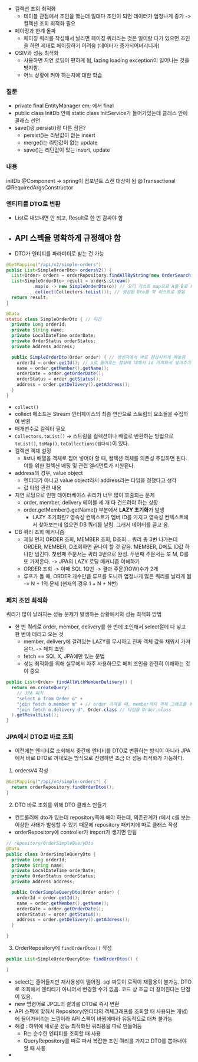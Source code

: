 - 컬렉션 조회 최적화
  - 테이블 관점에서 조인을 했는데 일대다 조인이 되면 데이터가 엄청나게 증가 -> 컬렉션 조회 최적화 필요
- 페이징과 한계 돌파
  - 페이징 쿼리를 작성해서 날리면 페이징 쿼리라는 것은 일이랑 다가 있으면 조인을 하면 제대로 페이징하기 어려움 (데이터가 증가되어버리니까)
- OSIV와 성능 최적화
  - 사용하면 지연 로딩이 편하게 됨, lazing loading exception이 일어나는 것을 방지함.
  - 어느 상황에 켜야 하는지에 대한 학습

### 질문

- private final EntityManager em; 에서 final
- public class InitDb 안에 static class InitService가 들어가있는데 클래스 안에 클래스 선언
- save()랑 persist()랑 다른 점은?
  - persist()는 리턴값이 없는 insert
  - merge()는 리턴값이 없는 update
  - save()는 리턴값이 있는 insert, update

### 내용

initDb
@Component -> spring이 컴포넌트 스캔 대상이 됨
@Transactional
@RequiredArgsConstructor

### 엔티티를 DTO로 변환

- List로 내보내면 안 되고, Result로 한 번 감싸야 함
- ## API 스펙을 명확하게 규정해야 함
- DTO가 엔티티를 파라미터로 받는 건 가능

```java
@GetMapping("/api/v2/simple-orders")
public List<SimpleOrderDto> ordersV2() {
  List<Order> orders = orderRepository.findAllByString(new OrderSearch());
  List<SimpleOrderDto> result = orders.stream()
          .map(o -> new SimpleOrderDto(o)) // 오더 리스트 map으로 A를 B로 바꾸는 작업
          .collect(Collectors.toList()); // 생성된 Dto를 쭉 리스트로 받음
  return result;
}

@Data
static class SimpleOrderDto { // 이건
  private Long orderId;
  private String name;
  private LocalDateTime orderDate;
  private OrderStatus orderStatus;
  private Address address;

  public SimpleOrderDto(Order order) { // 생성자에서 바로 완성시키게 해놓음
    orderId = order.getId(); // o로 들어오는 정보에 대해서 id 가져와서 넣어주기
    name = order.getMember().getName();
    orderDate = order.getOrderDate();
    orderStatus = order.getStatus();
    address = order.getDelivery().getAddress();
  }
}
```

- `collect()`
- collect 메소드는 Stream 인터페이스의 최종 연산으로 스트림의 요소들을 수집하여 반환
- 매개변수로 컬렉터 필요
- `Collectors.toList()` -> 스트림을 컬렉션이나 배열로 반환하는 방법으로 `toList()`, `toMap()`, `toCollections(람다식)`이 있다.
- 컬렉션 객체 설정
  - list나 배열을 객체로 집어 넣어야 할 때, 컬렉션 객체를 의존성 주입하면 된다. 이를 위한 컬렉션 매핑 및 관련 엘리먼트가 지원된다.
- address의 경우, value object
  - 엔티티가 아니고 value object라서 address라는 타입을 정했다고 생각
  - 값 타입 관련 내용
- 지연 로딩으로 인한 데이터베이스 쿼리가 너무 많이 호출되는 문제
  - order, member, delivery 테이블 세 개 다 건드려야 하는 상황
  - order.getMember().getName() 부분에서 **LAZY 초기화**가 발생
    - LAZY 초기화란? 영속성 컨텍스트가 멤버 ID를 가지고 영속성 컨텍스트에서 찾아보는데 없으면 DB 쿼리를 날림. 그래서 데이터를 끌고 옴.
- DB 쿼리 조회 메커니즘
  - 제일 먼저 ORDER 조회, MEMBER 조회, D조회... 쿼리 총 3번 나가는데 ORDER, MEMBER, D조회하면 끝나야 할 것 같음. MEMBER, D에도 ID값 하나만 넘긴다. 첫번째 주문서는 쿼리 3번으로 완성. 두번째 주문서는 또 M, D를 또 가져온다. -> JPA의 LAZY 로딩 메커니즘 이해하기
  - ORDER 조회 -> 이때 SQL 1Q번 -> 결과 주문(ROW)수가 2개
  - 루프가 돌 때, ORDER 개수만큼 루프를 도니까 엄청나게 많은 쿼리를 날리게 됨 -> N + 1의 문제 (현재의 경우 1 + N + N번)

### 페치 조인 최적화

쿼리가 많이 날려지는 성능 문제가 발생하는 상황에서의 성능 최적화 방법

- 한 번 쿼리로 order, member, delivery를 한 번에 조인해서 select절에 다 넣고 한 번에 데리고 오는 것
  - member, delivery에 걸려있는 LAZY를 무시하고 진짜 객체 값을 채워서 가져온다. -> 페치 조인
  - fetch == SQL X, JPA에만 있는 문법
  - 성능 최적화를 위해 실무에서 자주 사용하므로 페치 조인을 완전히 이해하는 것이 중요

```java
public List<Order> findAllWithMemberDelivery() {
  return em.createQuery(
    // JPA 짜기
    "select o from Order o" +
    "join fetch o.member m" + // order 가져올 때, member까지 객체 그래프를 쿼리 한 번에 가져오겠다!
    "join fetch o.delivery d", Order.class // 타입을 Order.class
  ).getResultList();
}
```

### JPA에서 DTO로 바로 조회

- 이전에는 엔티티로 조회해서 중간에 엔티티를 DTO로 변환하는 방식이 아니라 JPA에서 바로 DTO로 꺼내오는 방식으로 진행하면 조금 더 성능 최적화가 가능하다.

1. ordersV4 작성

```java
@GetMapping("/api/v4/simple-orders") {
  return orderRepository.findOrderDtos();
}
```

2. DTO 바로 조회를 위해 DTO 클래스 만들기

- 컨트롤러에 dto가 있는데 repository쪽에 해야 하는데, 의존관계가 r에서 c를 보는 이상한 사태가 발생할 수 있기 때문에 repository 패키지에 따로 클래스 작성
- orderRepository에 controller가 import가 생기면 안됨

```java
// repository/OrderSimpleQueryDto
@Data
public class OrderSimpleQueryDto {
  private Long orderId;
  private String name;
  private LocalDateTime orderDate;
  private OrderStatus orderStatus;
  private Address address;

  public OrderSimpleQueryDto(Order order) {
    orderId = order.getId();
    name = order.getMember().getName();
    orderDate = order.getOrderDate();
    orderStatus = order.getStatus();
    address = order.getDelivery().getAddress();
  }

}
```

3. OrderRepository에 `findOrderDtos()` 작성

```java
public List<SimpleOrderQueryDto> findOrderDtos() {

}
```

- select는 줄어들지만 재사용성이 떨어짐. sql 짜듯이 로직이 재활용이 불가능. DTO로 조회해서 엔티티가 아니어서 변경할 수가 없음. 코드 상 조금 더 길어진다는 단점이 있음.
- new 명령어로 JPQL의 결과를 DTO로 즉시 변환
- API 스펙에 맞춰서 Repository(엔티티의 객체그래프를 조회할 때 사용되는 개념)에 들어가버리는 느낌이라 API 스펙이 바뀜에따라 유동적으로 대처 불가능
- 해결 : 하위에 새로운 성능 최적화된 쿼리용을 따로 만들어둠
  - R는 순수한 엔티티를 조회할 때 사용
  - QueryRepository를 따로 파서 복잡한 조인 쿼리를 가지고 DTO를 뽑아내야 할 때 사용
-
